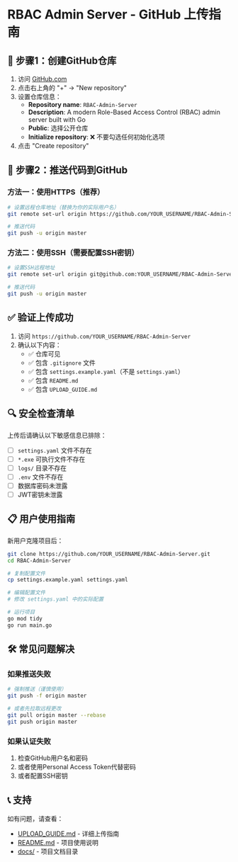 # RBAC Admin Server - GitHub 上传指南

## 🔧 步骤1：创建GitHub仓库

1. 访问 [GitHub.com](https://github.com)
2. 点击右上角的 "+" → "New repository"
3. 设置仓库信息：
   - **Repository name**: `RBAC-Admin-Server`
   - **Description**: A modern Role-Based Access Control (RBAC) admin server built with Go
   - **Public**: 选择公开仓库
   - **Initialize repository**: ❌ 不要勾选任何初始化选项
4. 点击 "Create repository"

## 🚀 步骤2：推送代码到GitHub

### 方法一：使用HTTPS（推荐）
```bash
# 设置远程仓库地址（替换为你的实际用户名）
git remote set-url origin https://github.com/YOUR_USERNAME/RBAC-Admin-Server.git

# 推送代码
git push -u origin master
```

### 方法二：使用SSH（需要配置SSH密钥）
```bash
# 设置SSH远程地址
git remote set-url origin git@github.com:YOUR_USERNAME/RBAC-Admin-Server.git

# 推送代码
git push -u origin master
```

## ✅ 验证上传成功

1. 访问 `https://github.com/YOUR_USERNAME/RBAC-Admin-Server`
2. 确认以下内容：
   - ✅ 仓库可见
   - ✅ 包含 `.gitignore` 文件
   - ✅ 包含 `settings.example.yaml`（不是 `settings.yaml`）
   - ✅ 包含 `README.md`
   - ✅ 包含 `UPLOAD_GUIDE.md`

## 🔍 安全检查清单

上传后请确认以下敏感信息已排除：

- [ ] `settings.yaml` 文件不存在
- [ ] `*.exe` 可执行文件不存在
- [ ] `logs/` 目录不存在
- [ ] `.env` 文件不存在
- [ ] 数据库密码未泄露
- [ ] JWT密钥未泄露

## 📋 用户使用指南

新用户克隆项目后：

```bash
git clone https://github.com/YOUR_USERNAME/RBAC-Admin-Server.git
cd RBAC-Admin-Server

# 复制配置文件
cp settings.example.yaml settings.yaml

# 编辑配置文件
# 修改 settings.yaml 中的实际配置

# 运行项目
go mod tidy
go run main.go
```

## 🛠️ 常见问题解决

### 如果推送失败
```bash
# 强制推送（谨慎使用）
git push -f origin master

# 或者先拉取远程更改
git pull origin master --rebase
git push origin master
```

### 如果认证失败
1. 检查GitHub用户名和密码
2. 或者使用Personal Access Token代替密码
3. 或者配置SSH密钥

## 📞 支持

如有问题，请查看：
- [UPLOAD_GUIDE.md](./UPLOAD_GUIDE.md) - 详细上传指南
- [README.md](./README.md) - 项目使用说明
- [docs/](./docs/) - 项目文档目录